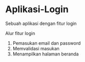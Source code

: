 # Aplikasi-Login
Sebuah aplikasi dengan fitur login

Alur fitur login
1. Pemasukan email dan password
2. Memvalidasi masukan
3. Menampilkan halaman beranda
